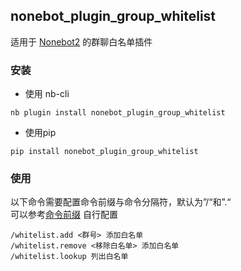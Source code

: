 ## nonebot_plugin_group_whitelist
适用于 [Nonebot2](https://github.com/nonebot/nonebot2) 的群聊白名单插件


### 安装
- 使用 nb-cli
```
nb plugin install nonebot_plugin_group_whitelist
```
 - 使用pip
```
pip install nonebot_plugin_group_whitelist
```

### 使用
以下命令需要配置命令前缀与命令分隔符，默认为”/“和”.“<br>
可以参考[命令前缀](https://nb2.baka.icu/docs/next/appendices/config#command-start-%E5%92%8C-command-separator)
自行配置
```
/whitelist.add <群号> 添加白名单
/whitelist.remove <移除白名单> 添加白名单
/whitelist.lookup 列出白名单
```